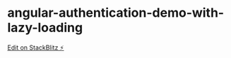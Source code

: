 # angular-authentication-demo-with-lazy-loading

[Edit on StackBlitz ⚡️](https://stackblitz.com/edit/angular-authentication-demo-with-lazy-loading)